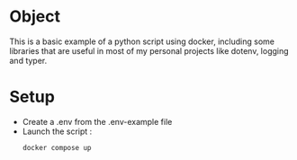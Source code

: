 # Object
This is a basic example of a python script using docker, including some libraries that are useful in most of my personal projects like dotenv, logging and typer.

# Setup
- Create a .env from the .env-example file
- Launch the script :
  ```
  docker compose up
  ```
